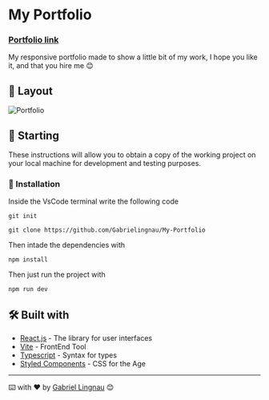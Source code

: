 # My Portfolio

### [Portfolio link](https://65e2479e0142bf0008f6a6af--gabrielingnau.netlify.app/)

My responsive portfolio made to show a little bit of my work, I hope you like it, and that you hire me 😊

## 📝 Layout

![Portfolio](https://github.com/Gabrielingnau/RocketMovies/assets/116130802/bfd070af-b6d0-415b-a628-a9f33d886c70)

## 🚀 Starting

These instructions will allow you to obtain a copy of the working project on your local machine for development and testing purposes.

### 🔧 Installation

Inside the VsCode terminal write the following code

```
git init
```

```
git clone https://github.com/Gabrielingnau/My-Portfolio
```
Then intade the dependencies with

```
npm install
```

Then just run the project with

```
npm run dev
```

## 🛠️ Built with

* [React.js](https://react.dev/) - The library for user interfaces
* [Vite](https://vitejs.dev/) - FrontEnd Tool
* [Typescript](https://www.typescriptlang.org/) - Syntax for types
* [Styled Components](https://styled-components.com/) - CSS for the <Component> Age

---
⌨️ with ❤️ by [Gabriel Lingnau](https://github.com/Gabrielingnau) 😊